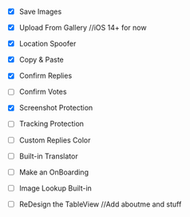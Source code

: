 - [x] Save Images

- [x] Upload From Gallery //iOS 14+ for now

- [x] Location Spoofer

- [x] Copy & Paste

- [x] Confirm Replies

- [ ] Confirm Votes

- [x] Screenshot Protection

- [ ] Tracking Protection

- [ ] Custom Replies Color

- [ ] Built-in Translator

- [ ] Make an OnBoarding

- [ ] Image Lookup Built-in

- [ ] ReDesign the TableView //Add aboutme and stuff


